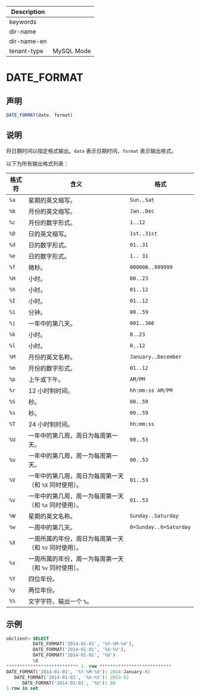 | Description   |                 |
|---------------|-----------------|
| keywords      |                 |
| dir-name      |                 |
| dir-name-en   |                 |
| tenant-type   | MySQL Mode      |

# DATE_FORMAT

## 声明

```javascript
DATE_FORMAT(date, format)
```

## 说明

将日期时间以指定格式输出。`date` 表示日期时间，`format` 表示输出格式。

以下为所有输出格式列表：

| 格式符  |               含义               |           格式           |
|------|--------------------------------|------------------------|
| `%a` | 星期的英文缩写。                       | `Sun..Sat`             |
| `%b` | 月份的英文缩写。                       | `Jan..Dec`             |
| `%c` | 月份的数字形式。                       | `1..12`                |
| `%D` | 日的英文缩写。                        | `1st..31st`            |
| `%d` | 日的数字形式。                        | `01..31`               |
| `%e` | 日的数字形式。                        | `1.. 31`               |
| `%f` | 微秒。                            | `000000..999999`       |
| `%H` | 小时。                            | `00..23`               |
| `%h` | 小时。                            | `01..12`               |
| `%I` | 小时。                            | `01..12`               |
| `%i` | 分钟。                            | `00..59`               |
| `%j` | 一年中的第几天。                       | `001..366`             |
| `%k` | 小时。                            | `0..23`                |
| `%l` | 小时。                            | `0..12`                |
| `%M` | 月份的英文名称。                       | `January..December`    |
| `%m` | 月份的数字形式。                       | `01..12`               |
| `%p` | 上午或下午。                         | `AM/PM`                |
| `%r` | 12 小时制时间。                      | `hh:mm:ss AM/PM`       |
| `%S` | 秒。                             | `00..59`               |
| `%s` | 秒。                             | `00..59`               |
| `%T` | 24 小时制时间。                      | `hh:mm:ss`             |
| `%U` | 一年中的第几周，周日为每周第一天。              | `00..53`               |
| `%u` | 一年中的第几周，周一为每周第一天。              | `00..53`               |
| `%V` | 一年中的第几周，周日为每周第一天（和 `%X` 同时使用）。 | `01..53`               |
| `%v` | 一年中的第几周，周一为每周第一天（和 `%x` 同时使用）。 | `01..53`               |
| `%W` | 星期的英文名称。                       | `Sunday..Saturday`     |
| `%w` | 一周中的第几天。                       | `0=Sunday..6=Saturday` |
| `%X` | 一周所属的年份，周日为每周第一天（和 `%V` 同时使用）。 |                        |
| `%x` | 一周所属的年份，周一为每周第一天（和 `%v` 同时使用）。 |                        |
| `%Y` | 四位年份。                          |                        |
| `%y` | 两位年份。                          |                        |
| `%%` | 文字字符，输出一个 `%`。                 |                        |

## 示例

```sql
obclient> SELECT
          DATE_FORMAT('2014-01-01', '%Y-%M-%d'),
          DATE_FORMAT('2014-01-01', '%X-%V'),
          DATE_FORMAT('2014-01-01', '%U')
          \G
*************************** 1. row ***************************
DATE_FORMAT('2014-01-01', '%Y-%M-%d'): 2014-January-01
   DATE_FORMAT('2014-01-01', '%X-%V'): 2013-52
      DATE_FORMAT('2014-01-01', '%U'): 00
1 row in set
```
